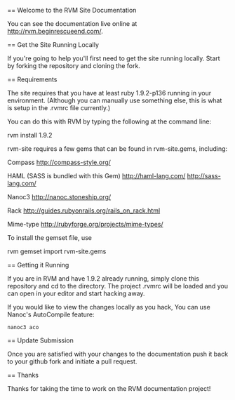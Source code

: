 == Welcome to the RVM Site Documentation

You can see the documentation live online at http://rvm.beginrescueend.com/.

== Get the Site Running Locally

If you're going to help you'll first need to get the site running locally.
Start by forking the repository and cloning the fork.

== Requirements

The site requires that you have at least ruby 1.9.2-p136 running in your environment.
(Although you can manually use something else, this is what is setup in the .rvmrc file currently.)

You can do this with RVM by typing the following at the command line:

rvm install 1.9.2

rvm-site requires a few gems that can be found in rvm-site.gems, including:

  Compass
  http://compass-style.org/

  HAML (SASS is bundled with this Gem)
  http://haml-lang.com/
  http://sass-lang.com/

  Nanoc3
  http://nanoc.stoneship.org/

  Rack
  http://guides.rubyonrails.org/rails_on_rack.html

  Mime-type
  http://rubyforge.org/projects/mime-types/

To install the gemset file, use

  rvm gemset import rvm-site.gems


== Getting it Running

If you are in RVM and have 1.9.2 already running,
simply clone this repository and cd to the directory.
The project .rvmrc will be loaded and you can open in your editor and start
hacking away.

If you would like to view the changes locally as you hack,
You can use Nanoc's AutoCompile feature:

	nanoc3 aco

== Update Submission

Once you are satisfied with your changes to the documentation push it back to
your github fork and initiate a pull request.

== Thanks

Thanks for taking the time to work on the RVM documentation project!

